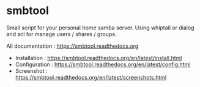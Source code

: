 smbtool
=======

Small script for your personal home samba server. Using whiptail or dialog and acl for manage users / shares / groups.

All documentation : https://smbtool.readthedocs.org

* Installation : https://smbtool.readthedocs.org/en/latest/install.html
* Configuration : https://smbtool.readthedocs.org/en/latest/config.html
* Screenshot : https://smbtool.readthedocs.org/en/latest/screenshots.html

